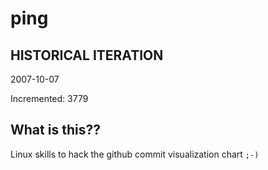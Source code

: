 # ping

## HISTORICAL ITERATION
2007-10-07

Incremented: 3779

## What is this?? 
Linux skills to hack the github commit visualization chart `;-)`
